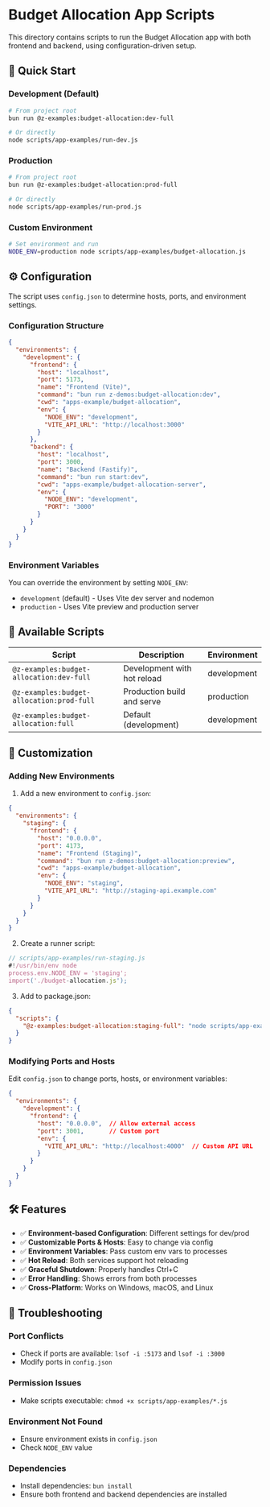 # Budget Allocation App Scripts

This directory contains scripts to run the Budget Allocation app with both frontend and backend, using configuration-driven setup.

## 🚀 Quick Start

### Development (Default)
```bash
# From project root
bun run @z-examples:budget-allocation:dev-full

# Or directly
node scripts/app-examples/run-dev.js
```

### Production
```bash
# From project root
bun run @z-examples:budget-allocation:prod-full

# Or directly
node scripts/app-examples/run-prod.js
```

### Custom Environment
```bash
# Set environment and run
NODE_ENV=production node scripts/app-examples/budget-allocation.js
```

## ⚙️ Configuration

The script uses `config.json` to determine hosts, ports, and environment settings.

### Configuration Structure
```json
{
  "environments": {
    "development": {
      "frontend": {
        "host": "localhost",
        "port": 5173,
        "name": "Frontend (Vite)",
        "command": "bun run z-demos:budget-allocation:dev",
        "cwd": "apps-example/budget-allocation",
        "env": {
          "NODE_ENV": "development",
          "VITE_API_URL": "http://localhost:3000"
        }
      },
      "backend": {
        "host": "localhost", 
        "port": 3000,
        "name": "Backend (Fastify)",
        "command": "bun run start:dev",
        "cwd": "apps-example/budget-allocation-server",
        "env": {
          "NODE_ENV": "development",
          "PORT": "3000"
        }
      }
    }
  }
}
```

### Environment Variables

You can override the environment by setting `NODE_ENV`:
- `development` (default) - Uses Vite dev server and nodemon
- `production` - Uses Vite preview and production server

## 🎯 Available Scripts

| Script | Description | Environment |
|--------|-------------|--------------|
| `@z-examples:budget-allocation:dev-full` | Development with hot reload | development |
| `@z-examples:budget-allocation:prod-full` | Production build and serve | production |
| `@z-examples:budget-allocation:full` | Default (development) | development |

## 🔧 Customization

### Adding New Environments

1. Add a new environment to `config.json`:
```json
{
  "environments": {
    "staging": {
      "frontend": {
        "host": "0.0.0.0",
        "port": 4173,
        "name": "Frontend (Staging)",
        "command": "bun run z-demos:budget-allocation:preview",
        "cwd": "apps-example/budget-allocation",
        "env": {
          "NODE_ENV": "staging",
          "VITE_API_URL": "http://staging-api.example.com"
        }
      }
    }
  }
}
```

2. Create a runner script:
```javascript
// scripts/app-examples/run-staging.js
#!/usr/bin/env node
process.env.NODE_ENV = 'staging';
import('./budget-allocation.js');
```

3. Add to package.json:
```json
{
  "scripts": {
    "@z-examples:budget-allocation:staging-full": "node scripts/app-examples/run-staging.js"
  }
}
```

### Modifying Ports and Hosts

Edit `config.json` to change ports, hosts, or environment variables:

```json
{
  "environments": {
    "development": {
      "frontend": {
        "host": "0.0.0.0",  // Allow external access
        "port": 3001,       // Custom port
        "env": {
          "VITE_API_URL": "http://localhost:4000"  // Custom API URL
        }
      }
    }
  }
}
```

## 🛠️ Features

- ✅ **Environment-based Configuration**: Different settings for dev/prod
- ✅ **Customizable Ports & Hosts**: Easy to change via config
- ✅ **Environment Variables**: Pass custom env vars to processes
- ✅ **Hot Reload**: Both services support hot reloading
- ✅ **Graceful Shutdown**: Properly handles Ctrl+C
- ✅ **Error Handling**: Shows errors from both processes
- ✅ **Cross-Platform**: Works on Windows, macOS, and Linux

## 🐛 Troubleshooting

### Port Conflicts
- Check if ports are available: `lsof -i :5173` and `lsof -i :3000`
- Modify ports in `config.json`

### Permission Issues
- Make scripts executable: `chmod +x scripts/app-examples/*.js`

### Environment Not Found
- Ensure environment exists in `config.json`
- Check `NODE_ENV` value

### Dependencies
- Install dependencies: `bun install`
- Ensure both frontend and backend dependencies are installed